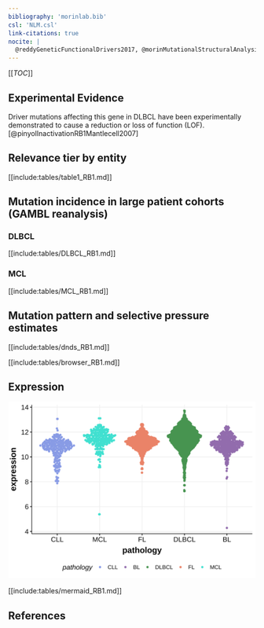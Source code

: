 ```yaml
---
bibliography: 'morinlab.bib'
csl: 'NLM.csl'
link-citations: true
nocite: |
  @reddyGeneticFunctionalDrivers2017, @morinMutationalStructuralAnalysis2013, @arthurGenomewideDiscoverySomatic2018, @zhangGenomicLandscapeMantle2014, 
---
```

[[_TOC_]]



## Experimental Evidence

Driver mutations affecting this gene in DLBCL have been experimentally demonstrated to cause a reduction or loss of function (LOF).[@pinyolInactivationRB1Mantlecell2007]

## Relevance tier by entity

[[include:tables/table1_RB1.md]]

## Mutation incidence in large patient cohorts (GAMBL reanalysis)

### DLBCL
[[include:tables/DLBCL_RB1.md]]

### MCL
[[include:tables/MCL_RB1.md]]

## Mutation pattern and selective pressure estimates

[[include:tables/dnds_RB1.md]]

[[include:tables/browser_RB1.md]]

## Expression
![](images/gene_expression/RB1_by_pathology.svg)
<!-- ORIGIN: morinMutationalStructuralAnalysis2013 -->
<!-- DLBCL: morinMutationalStructuralAnalysis2013 -->
<!-- MCL: zhangGenomicLandscapeMantle2014 -->

[[include:tables/mermaid_RB1.md]]

## References

